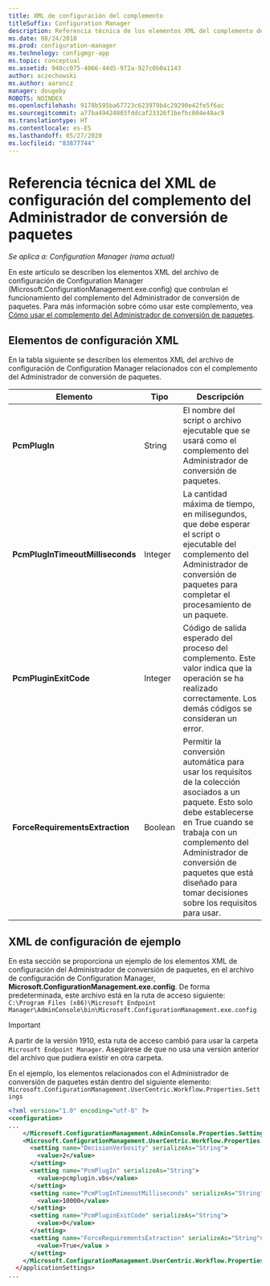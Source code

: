 ```yaml
---
title: XML de configuración del complemento
titleSuffix: Configuration Manager
description: Referencia técnica de los elementos XML del complemento del Administrador de conversión de paquetes.
ms.date: 08/24/2018
ms.prod: configuration-manager
ms.technology: configmgr-app
ms.topic: conceptual
ms.assetid: 940cc075-4066-44d5-972a-927c0b0a1143
author: aczechowski
ms.author: aaroncz
manager: dougeby
ROBOTS: NOINDEX
ms.openlocfilehash: 9178b595ba67723c623979b4c29290e42fe5f6ac
ms.sourcegitcommit: a77ba49424803fddcaf23326f1befbc004e48ac9
ms.translationtype: HT
ms.contentlocale: es-ES
ms.lasthandoff: 05/27/2020
ms.locfileid: "83877744"
---
```

# <a name="technical-reference-for-the-package-conversion-manager-plug-in-configuration-xml"></a>Referencia técnica del XML de configuración del complemento del Administrador de conversión de paquetes

*Se aplica a: Configuration Manager (rama actual)*

<!--1357861-->

En este artículo se describen los elementos XML del archivo de configuración de Configuration Manager (Microsoft.ConfigurationManagement.exe.config) que controlan el funcionamiento del complemento del Administrador de conversión de paquetes. Para más información sobre cómo usar este complemento, vea [Cómo usar el complemento del Administrador de conversión de paquetes](how-to-use-plug-in.md).



## <a name="xml-configuration-elements"></a>Elementos de configuración XML

En la tabla siguiente se describen los elementos XML del archivo de configuración de Configuration Manager relacionados con el complemento del Administrador de conversión de paquetes.

|Elemento  |Tipo  |Descripción  |
|---------|---------|---------|
|**PcmPlugIn**|String|El nombre del script o archivo ejecutable que se usará como el complemento del Administrador de conversión de paquetes.|
|**PcmPlugInTimeoutMilliseconds**|Integer|La cantidad máxima de tiempo, en milisegundos, que debe esperar el script o ejecutable del complemento del Administrador de conversión de paquetes para completar el procesamiento de un paquete.|
|**PcmPluginExitCode**|Integer|Código de salida esperado del proceso del complemento. Este valor indica que la operación se ha realizado correctamente. Los demás códigos se consideran un error.|
|**ForceRequirementsExtraction**|Boolean|Permitir la conversión automática para usar los requisitos de la colección asociados a un paquete. Esto solo debe establecerse en True cuando se trabaja con un complemento del Administrador de conversión de paquetes que está diseñado para tomar decisiones sobre los requisitos para usar.|



## <a name="sample-configuration-xml"></a>XML de configuración de ejemplo

En esta sección se proporciona un ejemplo de los elementos XML de configuración del Administrador de conversión de paquetes, en el archivo de configuración de Configuration Manager, **Microsoft.ConfigurationManagement.exe.config**. De forma predeterminada, este archivo está en la ruta de acceso siguiente:  
`C:\Program Files (x86)\Microsoft Endpoint Manager\AdminConsole\bin\Microsoft.ConfigurationManagement.exe.config`

> [!IMPORTANT]
> A partir de la versión 1910, esta ruta de acceso cambió para usar la carpeta `Microsoft Endpoint Manager`. Asegúrese de que no usa una versión anterior del archivo que pudiera existir en otra carpeta. 

En el ejemplo, los elementos relacionados con el Administrador de conversión de paquetes están dentro del siguiente elemento: `Microsoft.ConfigurationManagement.UserCentric.Workflow.Properties.Settings`

``` XML
<?xml version="1.0" encoding="utf-8" ?>
<configuration>
...
    </Microsoft.ConfigurationManagement.AdminConsole.Properties.Settings>
    <Microsoft.ConfigurationManagement.UserCentric.Workflow.Properties.Settings>
      <setting name="DecisionVerbosity" serializeAs="String">
        <value>2</value>
      </setting>
      <setting name="PcmPlugIn" serializeAs="String">
        <value>pcmplugin.vbs</value>
      </setting>
      <setting name="PcmPlugInTimeoutMilliseconds" serializeAs="String">
        <value>10000</value>
      </setting>
      <setting name="PcmPluginExitCode" serializeAs="String">
        <value>0</value>
      </setting>
      <setting name="ForceRequirementsExtraction" serializeAs="String">
        <value>True</value >
      </setting>
    </Microsoft.ConfigurationManagement.UserCentric.Workflow.Properties.Settings>
  </applicationSettings>
...
```


